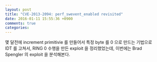```yaml
---
layout: post
title: "CVE-2013-2094: perf_swevent_enabled revisited"
date: 2016-01-11 15:55:36 +0900
comments: true
categories: 
---
```


몇 달전에 increment primitivie 를 만들어서 특정 byte 를 0 으로 만드는 기법으로 IDT 를 고쳐서, RING 0 수행을 만든 exploit 을 정리했었는데, 이번에는 Brad Spengler 의 exploit 을 분석해본다.

